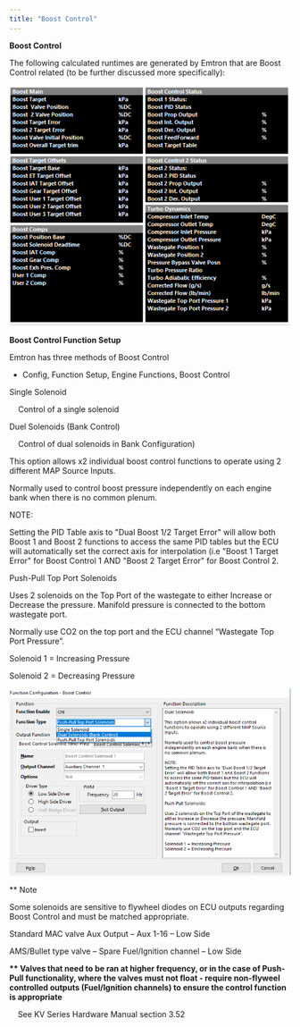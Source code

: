 ```yaml
---
title: "Boost Control"
---
```


**Boost Control**


The following calculated runtimes are generated by Emtron that are Boost Control related (to be further discussed more specifically):&nbsp;

![Image](</img/NewItem710.png>)

**Boost Control Function Setup**


Emtron has three methods of Boost Control


* Config, Function Setup, Engine Functions, Boost Control


Single Solenoid

&nbsp; &nbsp; Control of a single solenoid&nbsp;

Duel Solenoids (Bank Control)

&nbsp; &nbsp; Control of dual solenoids in Bank Configuration)


This option allows x2 individual boost control functions to operate using 2 different MAP Source Inputs.&nbsp;


Normally used to control boost pressure independently on each engine bank when there is no common plenum.


NOTE:

Setting the PID Table axis to "Dual Boost 1/2 Target Error" will allow both Boost 1 and Boost 2 functions to access the same PID tables but the ECU will automatically set the correct axis for interpolation (i.e "Boost 1 Target Error" for Boost Control 1 AND "Boost 2 Target Error" for Boost Control 2.

Push-Pull Top Port Solenoids

Uses 2 solenoids on the Top Port of the wastegate to either Increase or Decrease the pressure. Manifold pressure is connected to the bottom wastegate port.

Normally use CO2 on the top port and the ECU channel “Wastegate Top Port Pressure”.


Solenoid 1 = Increasing Pressure

Solenoid 2 = Decreasing Pressure


![Image](</img/NewItem709.png>)


\*\* Note

Some solenoids are sensitive to flywheel diodes on ECU outputs regarding Boost Control and must be matched appropriate.&nbsp; &nbsp;


Standard MAC valve Aux Output – Aux 1-16 – Low Side&nbsp;

AMS/Bullet type valve – Spare Fuel/Ignition channel – Low Side&nbsp;


**\*\* Valves that need to be ran at higher frequency, or in the case of Push-Pull functionality, where the valves must not float - require non-flyweel controlled outputs (Fuel/Ignition channels) to ensure the control function is appropriate**

**&nbsp;** &nbsp; See KV Series Hardware Manual section 3.52


